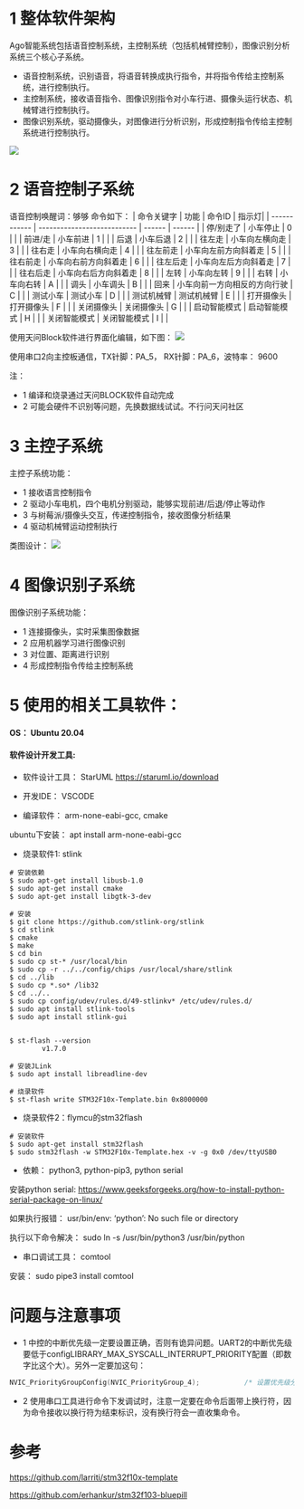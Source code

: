 # 1 整体软件架构
Ago智能系统包括语音控制系统，主控制系统（包括机械臂控制），图像识别分析系统三个核心子系统。
- 语音控制系统，识别语音，将语音转换成执行指令，并将指令传给主控制系统，进行控制执行。
- 主控制系统，接收语音指令、图像识别指令对小车行进、摄像头运行状态、机械臂进行控制执行。
- 图像识别系统，驱动摄像头，对图像进行分析识别，形成控制指令传给主控制系统进行控制执行。

![](archetecture.png)

# 2 语音控制子系统
语音控制唤醒词：够够
命令如下：
| 命令关键字     | 功能                         | 命令ID |    指示灯|
| ------------ | --------------------------- | ------ | ------  |
| 停/别走了     | 小车停止                      |  0     |         |
| 前进/走       | 小车前进                      | 1     |         |
| 后退         | 小车后退                       |  2     |         |
| 往左走       | 小车向左横向走                  | 3     |         |
| 往右走       | 小车向右横向走                  | 4     |         |
| 往左前走     | 小车向左前方向斜着走             | 5     |         |
| 往右前走     | 小车向右前方向斜着走             | 6     |         |
| 往左后走     | 小车向左后方向斜着走             | 7     |         |
| 往右后走     | 小车向右后方向斜着走             | 8     |         |
| 左转        | 小车向左转                      | 9     |         |
| 右转        | 小车向右转                      | A     |         |
| 调头        | 小车调头                        | B     |         |
| 回来        | 小车向前一方向相反的方向行驶       | C     |         |
| 测试小车    | 测试小车                         | D     |         |
| 测试机械臂   | 测试机械臂                       | E     |         |
| 打开摄像头   | 打开摄像头                       | F     |         |
| 关闭摄像头   | 关闭摄像头                       | G     |         |
| 启动智能模式 | 启动智能模式                      | H     |         |
| 关闭智能模式 | 关闭智能模式                      | I     |         |

使用天问Block软件进行界面化编辑，如下图：
![](audio_control/ago-command.png)

使用串口2向主控板通信，TX针脚：PA_5， RX针脚：PA_6，波特率： 9600

注：
- 1 编译和烧录通过天问BLOCK软件自动完成
- 2 可能会硬件不识别等问题，先换数据线试试。不行问天问社区

# 3 主控子系统
主控子系统功能：
- 1 接收语言控制指令
- 2 驱动小车电机，四个电机分别驱动，能够实现前进/后退/停止等动作
- 3 与树莓派/摄像头交互，传递控制指令，接收图像分析结果
- 4 驱动机械臂运动控制执行

类图设计：
![](main_control/main_control_class_design.png)

# 4 图像识别子系统
图像识别子系统功能：
- 1 连接摄像头，实时采集图像数据
- 2 应用机器学习进行图像识别
- 3 对位置、距离进行识别
- 4 形成控制指令传给主控制系统

# 5 使用的相关工具软件：

#### OS： Ubuntu 20.04

#### 软件设计开发工具:

- 软件设计工具： StarUML  https://staruml.io/download

- 开发IDE： VSCODE

- 编译软件： arm-none-eabi-gcc, cmake

ubuntu下安装： apt install arm-none-eabi-gcc

- 烧录软件1: stlink
```shell
# 安装依赖
$ sudo apt-get install libusb-1.0
$ sudo apt-get install cmake
$ sudo apt-get install libgtk-3-dev

# 安装
$ git clone https://github.com/stlink-org/stlink
$ cd stlink
$ cmake
$ make
$ cd bin
$ sudo cp st-* /usr/local/bin
$ sudo cp -r ../../config/chips /usr/local/share/stlink
$ cd ../lib
$ sudo cp *.so* /lib32
$ cd ../..
$ sudo cp config/udev/rules.d/49-stlinkv* /etc/udev/rules.d/
$ sudo apt install stlink-tools
$ sudo apt install stlink-gui


$ st-flash --version
        v1.7.0

# 安装JLink
$ sudo apt install libreadline-dev

# 烧录软件
$ st-flash write STM32F10x-Template.bin 0x8000000
```
- 烧录软件2：flymcu的stm32flash
```shell
# 安装软件
$ sudo apt-get install stm32flash
$ sudo stm32flash -w STM32F10x-Template.hex -v -g 0x0 /dev/ttyUSB0
```


- 依赖： python3, python-pip3, python serial

安装python serial: https://www.geeksforgeeks.org/how-to-install-python-serial-package-on-linux/

如果执行报错： usr/bin/env: ‘python’: No such file or directory

执行以下命令解决： sudo ln -s /usr/bin/python3 /usr/bin/python

- 串口调试工具： comtool

安装： sudo pipe3 install comtool

# 问题与注意事项
- 1 中控的中断优先级一定要设置正确，否则有诡异问题。UART2的中断优先级要低于configLIBRARY_MAX_SYSCALL_INTERRUPT_PRIORITY配置（即数字比这个大）。另外一定要加这句：
```C
NVIC_PriorityGroupConfig(NVIC_PriorityGroup_4);           /* 设置优先级分组为4组，即抢占优先级范围为0-15 */
```
- 2 使用串口工具进行命令下发调试时，注意一定要在命令后面带上换行符，因为命令接收以换行符为结束标识，没有换行符会一直收集命令。

# 参考
https://github.com/larriti/stm32f10x-template

https://github.com/erhankur/stm32f103-bluepill